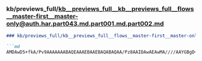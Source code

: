 ### kb/previews_full/kb__previews_full__kb__previews_full__flows__master-first__master-only@auth.har.part043.md.part001.md.part002.md

```md
### kb/previews_full/kb__previews_full__flows__master-first__master-only@auth.har.part043.md.part001.md (part 002)

```md
AMDAwD5+fkA/Pv9AAAAAAABAQEAAAEBAAEBAQABAQAA/Pz8AAIDAwAEAwMA////AAYGBgD+//8A+vn5AAD//wD+/v4A/
```

```

```

